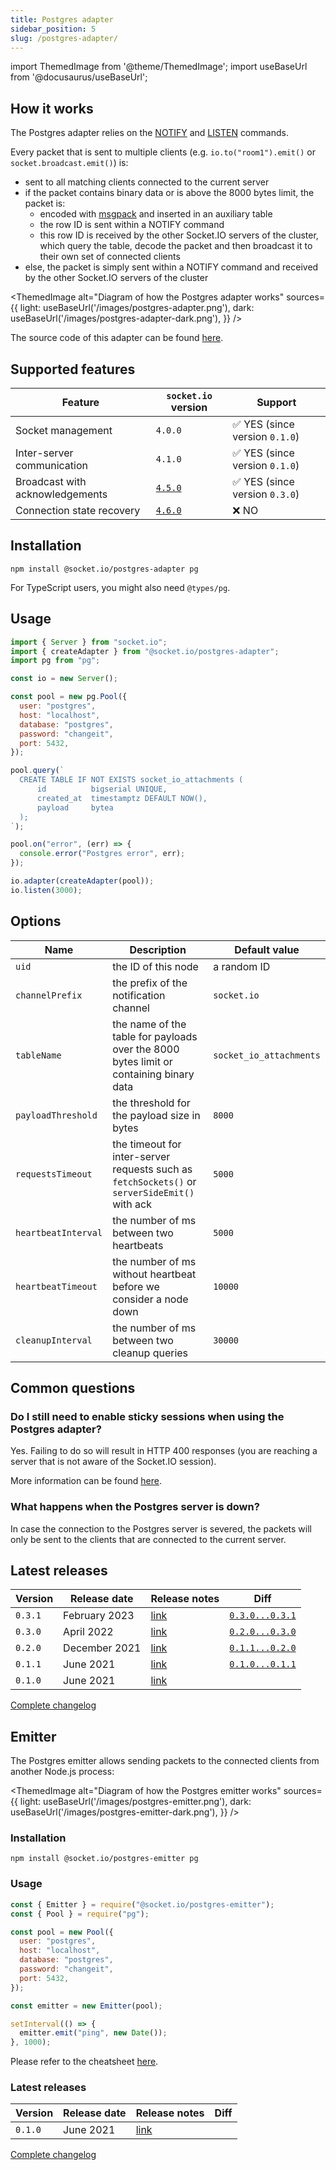 ```yaml
---
title: Postgres adapter
sidebar_position: 5
slug: /postgres-adapter/
---
```


import ThemedImage from '@theme/ThemedImage';
import useBaseUrl from '@docusaurus/useBaseUrl';

## How it works

The Postgres adapter relies on the [NOTIFY](https://www.postgresql.org/docs/current/sql-notify.html) and [LISTEN](https://www.postgresql.org/docs/current/sql-listen.html) commands.

Every packet that is sent to multiple clients (e.g. `io.to("room1").emit()` or `socket.broadcast.emit()`) is:

- sent to all matching clients connected to the current server
- if the packet contains binary data or is above the 8000 bytes limit, the packet is:
  - encoded with [msgpack](https://msgpack.org/) and inserted in an auxiliary table
  - the row ID is sent within a NOTIFY command
  - this row ID is received by the other Socket.IO servers of the cluster, which query the table, decode the packet and then broadcast it to their own set of connected clients
- else, the packet is simply sent within a NOTIFY command and received by the other Socket.IO servers of the cluster

<ThemedImage
  alt="Diagram of how the Postgres adapter works"
  sources={{
    light: useBaseUrl('/images/postgres-adapter.png'),
    dark: useBaseUrl('/images/postgres-adapter-dark.png'),
  }}
/>

The source code of this adapter can be found [here](https://github.com/socketio/socket.io-postgres-adapter).

## Supported features

| Feature                         | `socket.io` version                 | Support                                        |
|---------------------------------|-------------------------------------|------------------------------------------------|
| Socket management               | `4.0.0`                             | :white_check_mark: YES (since version `0.1.0`) |
| Inter-server communication      | `4.1.0`                             | :white_check_mark: YES (since version `0.1.0`) |
| Broadcast with acknowledgements | [`4.5.0`](../../changelog/4.5.0.md) | :white_check_mark: YES (since version `0.3.0`) |
| Connection state recovery       | [`4.6.0`](../../changelog/4.6.0.md) | :x: NO                                         |

## Installation

```
npm install @socket.io/postgres-adapter pg
```

For TypeScript users, you might also need `@types/pg`.

## Usage

```js
import { Server } from "socket.io";
import { createAdapter } from "@socket.io/postgres-adapter";
import pg from "pg";

const io = new Server();

const pool = new pg.Pool({
  user: "postgres",
  host: "localhost",
  database: "postgres",
  password: "changeit",
  port: 5432,
});

pool.query(`
  CREATE TABLE IF NOT EXISTS socket_io_attachments (
      id          bigserial UNIQUE,
      created_at  timestamptz DEFAULT NOW(),
      payload     bytea
  );
`);

pool.on("error", (err) => {
  console.error("Postgres error", err);
});

io.adapter(createAdapter(pool));
io.listen(3000);
```

## Options

| Name                | Description                                                                                   | Default value           |
|---------------------|-----------------------------------------------------------------------------------------------|-------------------------|
| `uid`               | the ID of this node                                                                           | a random ID             |
| `channelPrefix`     | the prefix of the notification channel                                                        | `socket.io`             |
| `tableName`         | the name of the table for payloads over the 8000 bytes limit or containing binary data        | `socket_io_attachments` |
| `payloadThreshold`  | the threshold for the payload size in bytes                                                   | `8000`                  |
| `requestsTimeout`   | the timeout for inter-server requests such as `fetchSockets()` or `serverSideEmit()` with ack | `5000`                  |
| `heartbeatInterval` | the number of ms between two heartbeats                                                       | `5000`                  |
| `heartbeatTimeout`  | the number of ms without heartbeat before we consider a node down                             | `10000`                 |
| `cleanupInterval`   | the number of ms between two cleanup queries                                                  | `30000`                 |

## Common questions

### Do I still need to enable sticky sessions when using the Postgres adapter?

Yes. Failing to do so will result in HTTP 400 responses (you are reaching a server that is not aware of the Socket.IO session).

More information can be found [here](../02-Server/using-multiple-nodes.md#why-is-sticky-session-required).

### What happens when the Postgres server is down?

In case the connection to the Postgres server is severed, the packets will only be sent to the clients that are connected to the current server.

## Latest releases

| Version | Release date  | Release notes                                                                     | Diff                                                                                            |
|---------|---------------|-----------------------------------------------------------------------------------|-------------------------------------------------------------------------------------------------|
| `0.3.1` | February 2023 | [link](https://github.com/socketio/socket.io-postgres-adapter/releases/tag/0.3.1) | [`0.3.0...0.3.1`](https://github.com/socketio/socket.io-postgres-adapter/compare/0.3.0...0.3.1) |
| `0.3.0` | April 2022    | [link](https://github.com/socketio/socket.io-postgres-adapter/releases/tag/0.3.0) | [`0.2.0...0.3.0`](https://github.com/socketio/socket.io-postgres-adapter/compare/0.2.0...0.3.0) |
| `0.2.0` | December 2021 | [link](https://github.com/socketio/socket.io-postgres-adapter/releases/tag/0.2.0) | [`0.1.1...0.2.0`](https://github.com/socketio/socket.io-postgres-adapter/compare/0.1.1...0.2.0) |
| `0.1.1` | June 2021     | [link](https://github.com/socketio/socket.io-postgres-adapter/releases/tag/0.1.1) | [`0.1.0...0.1.1`](https://github.com/socketio/socket.io-postgres-adapter/compare/0.1.0...0.1.1) |
| `0.1.0` | June 2021     | [link](https://github.com/socketio/socket.io-postgres-adapter/releases/tag/0.1.0) |                                                                                                 |

[Complete changelog](https://github.com/socketio/socket.io-postgres-adapter/blob/main/CHANGELOG.md)

## Emitter

The Postgres emitter allows sending packets to the connected clients from another Node.js process:

<ThemedImage
  alt="Diagram of how the Postgres emitter works"
  sources={{
    light: useBaseUrl('/images/postgres-emitter.png'),
    dark: useBaseUrl('/images/postgres-emitter-dark.png'),
  }}
/>

### Installation

```
npm install @socket.io/postgres-emitter pg
```

### Usage

```js
const { Emitter } = require("@socket.io/postgres-emitter");
const { Pool } = require("pg");

const pool = new Pool({
  user: "postgres",
  host: "localhost",
  database: "postgres",
  password: "changeit",
  port: 5432,
});

const emitter = new Emitter(pool);

setInterval(() => {
  emitter.emit("ping", new Date());
}, 1000);
```

Please refer to the cheatsheet [here](adapter.md#emitter-cheatsheet).

### Latest releases

| Version | Release date | Release notes                                                                     | Diff |
|---------|--------------|-----------------------------------------------------------------------------------|------|
| `0.1.0` | June 2021    | [link](https://github.com/socketio/socket.io-postgres-emitter/releases/tag/0.1.0) |      |

[Complete changelog](https://github.com/socketio/socket.io-postgres-emitter/blob/main/CHANGELOG.md)
